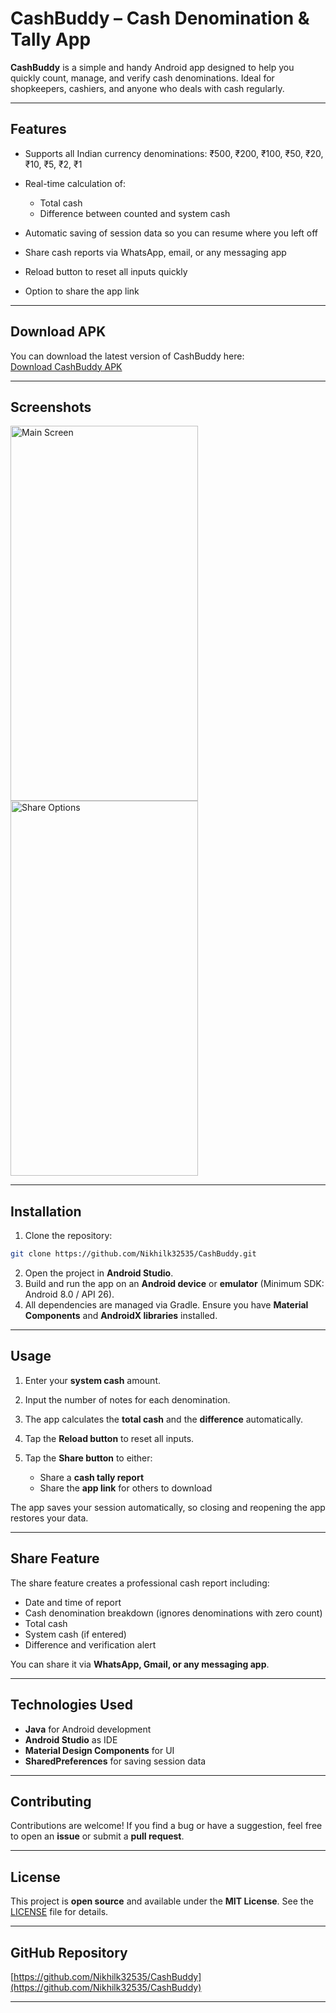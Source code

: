 # CashBuddy – Cash Denomination & Tally App

**CashBuddy** is a simple and handy Android app designed to help you quickly count, manage, and verify cash denominations. Ideal for shopkeepers, cashiers, and anyone who deals with cash regularly.

---

## Features

* Supports all Indian currency denominations: ₹500, ₹200, ₹100, ₹50, ₹20, ₹10, ₹5, ₹2, ₹1
* Real-time calculation of:

  * Total cash
  * Difference between counted and system cash
* Automatic saving of session data so you can resume where you left off
* Share cash reports via WhatsApp, email, or any messaging app
* Reload button to reset all inputs quickly
* Option to share the app link

---

## Download APK

You can download the latest version of CashBuddy here:  
[Download CashBuddy APK](https://github.com/Nikhilk32535/CashBuddy/releases/latest/download/CashBuddy.apk)

---

## Screenshots

<!-- Main Screen -->
<img src="https://github.com/user-attachments/assets/d4397e2b-efbd-4f86-ad0d-249676c22f8a" alt="Main Screen" width="300" height="600">

<!-- Share Options -->
<img src="https://github.com/user-attachments/assets/d9d759ed-a7a0-4056-995f-8c3d4efb2ace" alt="Share Options" width="300" height="600">


---

## Installation

1. Clone the repository:

```bash
git clone https://github.com/Nikhilk32535/CashBuddy.git
```

2. Open the project in **Android Studio**.
3. Build and run the app on an **Android device** or **emulator** (Minimum SDK: Android 8.0 / API 26).
4. All dependencies are managed via Gradle. Ensure you have **Material Components** and **AndroidX libraries** installed.

---

## Usage

1. Enter your **system cash** amount.
2. Input the number of notes for each denomination.
3. The app calculates the **total cash** and the **difference** automatically.
4. Tap the **Reload button** to reset all inputs.
5. Tap the **Share button** to either:

   * Share a **cash tally report**
   * Share the **app link** for others to download

The app saves your session automatically, so closing and reopening the app restores your data.

---

## Share Feature

The share feature creates a professional cash report including:

* Date and time of report
* Cash denomination breakdown (ignores denominations with zero count)
* Total cash
* System cash (if entered)
* Difference and verification alert

You can share it via **WhatsApp, Gmail, or any messaging app**.

---

## Technologies Used

* **Java** for Android development
* **Android Studio** as IDE
* **Material Design Components** for UI
* **SharedPreferences** for saving session data

---

## Contributing

Contributions are welcome! If you find a bug or have a suggestion, feel free to open an **issue** or submit a **pull request**.

---

## License

This project is **open source** and available under the **MIT License**. See the [LICENSE](LICENSE) file for details.

---

## GitHub Repository

[https://github.com/Nikhilk32535/CashBuddy](https://github.com/Nikhilk32535/CashBuddy)

---
